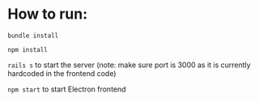 # How to run:

`bundle install`

`npm install`

`rails s` to start the server (note: make sure port is 3000 as it is currently hardcoded in the frontend code)

`npm start` to start Electron frontend
